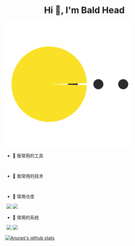 <h1 align="center">Hi 👋, I'm Bald Head</h1>

![](https://raw.githubusercontent.com/bald-head/bald-head/master/pacman.svg)

- 🔭 我常用的工具

​		

- 🌱 我常用的技术 

​		
- 🤔 常用仓库

​		[![](https://img.shields.io/badge/-GitHub-3f4442?logo=GitHub)](https://github.com/bald-head) [![](https://img.shields.io/badge/-Gitee-3f4442?logo=Gitee)](https://gitee.com/baldheads-Barry)

- 🤯 常用的系统

​		![](https://img.shields.io/badge/-Centos7-3f4442?logo=Centos) ![](https://img.shields.io/badge/-Mac-3f4442?logo=Apple) 

[![Anurag's github stats](https://github-readme-stats.vercel.app/api?username=bald-head&count_private=true&show_icons=true&theme=panda)](https://github.com/bald-head)
